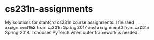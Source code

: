 # cs231n-assignments

My solutions for stanford cs231n course assignments. I finished assignment1&2 from cs231n Spring 2017 and assignment3 from cs231n Spring 2018. I choosed PyTorch when outer framework is needed.
